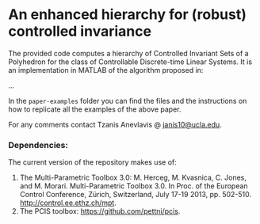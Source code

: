 # An enhanced hierarchy for (robust) controlled invariance

The provided code computes a hierarchy of Controlled Invariant Sets of a Polyhedron for the class of Controllable Discrete-time Linear Systems. It is an implementation in MATLAB of the algorithm proposed in:

...

In the `paper-examples` folder you can find the files and the instructions on how to replicate all the examples of the above paper.

For any comments contact Tzanis Anevlavis @ janis10@ucla.edu.

### Dependencies:
The current version of the repository makes use of:
1. The Multi-Parametric Toolbox 3.0:
M. Herceg, M. Kvasnica, C. Jones, and M. Morari. Multi-Parametric Toolbox 3.0. In Proc. of the European Control Conference, Zürich, Switzerland, July 17-19 2013, pp. 502-510. http://control.ee.ethz.ch/mpt.
2. The PCIS toolbox: https://github.com/pettni/pcis.


<!---
### Related publications
...
--->
<!---
### Citations:
If you used our algorithm for computing controlled invariant sets please cite as:
```latex
} 
```
--->
